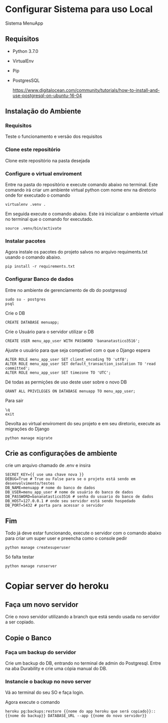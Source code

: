 # Configurar Sistema para uso Local
Sistema MenuApp

## Requisitos
- Python 3.7.0
- VirtualEnv
- Pip
- PostgresSQL
  
  https://www.digitalocean.com/community/tutorials/how-to-install-and-use-postgresql-on-ubuntu-16-04

## Instalação do Ambiente

### Requisitos
  Teste o funcionamento e versão dos requisitos
  
### Clone este repositório
  Clone este repositório na pasta desejada
  
### Configure o virtual enviroment
  Entre na pasta do repositório e execute comando abaixo no terminal. Este comando irá criar um ambiente virtual python com nome env na diretorio onde for executado o comando
  ```
  virtualenv .venv .
  ```
  
  Em seguida execute o comando abaixo. Este irá inicializar o ambiente virtual no terminal que o comando for executado.
  ```
  source .venv/bin/activate
  ```
  
### Instalar pacotes
  Agora instale os pacotes do projeto salvos no arquivo requiments.txt usando o comando abaixo.
  ```
  pip install -r requirements.txt
  ```
  
### Configurar Banco de dados
  Entre no ambiente de gerenciamento de db do postgressql
  ```
  sudo su - postgres
  psql
  ```
  
  Crie o DB
  ```
  CREATE DATABASE menuapp;
  ```
  
  Crie o Usuário para o servidor utilizar o DB
  ```
  CREATE USER menu_app_user WITH PASSWORD 'bananatastico3516';
  ```
  
  Ajuste o usuário para que seja compatível com o que o Django espera
  ```
  ALTER ROLE menu_app_user SET client_encoding TO 'utf8';
  ALTER ROLE menu_app_user SET default_transaction_isolation TO 'read committed';
  ALTER ROLE menu_app_user SET timezone TO 'UTC';
  ```
  
  Dé todas as permições de uso deste user sobre o novo DB
  ```
  GRANT ALL PRIVILEGES ON DATABASE menuapp TO menu_app_user;
  ```
  
  Para sair
  ```
  \q
  exit
  ```
  Devolta ao virtual enviroment do seu projeto e em seu diretorio, execute as migrações do Django
  ```
  python manage migrate
  ```

## Crie as configurações de ambiente

  crie um arquivo chamado de .env e insira
  
  ```
  SECRET_KEY={{ use uma chave nova }}
  DEBUG=True # True ou False para se o projeto está sendo em desenvolvimento/testes
  DB_NAME=menuapp # nome do banco de dados
  DB_USER=menu_app_user # nome de usuário do banco de dados
  DB_PASSWORD=bananatastico3516 # senha do usuario do banco de dados
  DB_HOST=127.0.0.1 # onde seu servidor está sendo hospedado
  DB_PORT=5432 # porta para acessar o servidor
  ```

  
## Fim
  Todo já deve estar funcionando, execute o servidor com o comando abaixo para criar um super user e preencha como o console pedir
  ```
  python manage createsuperuser
  ```
  Só falta testar
  ```
  python manage runserver
  ```
  
# Copiar server do heroku


## Faça um novo servidor
Crie o novo servidor utilizando a branch que está sendo usada no servidor a ser copiado.
  
## Copie o Banco
### Faça um backup do servidor
Crie um backup do DB, entrando no terminal de admin do Postgresql. Entre na aba Durability e crie uma cópia manual do DB.
    
### Instancie o backup no novo server
    
Vá ao terminal do seu SO e faça login.
    
Agora execute o comando
    
```
heroku pg:backups:restore {{nome do app heroku que será copiado}}::{{nome do backup}} DATABASE_URL --app {{nome do novo servidor}}
```
